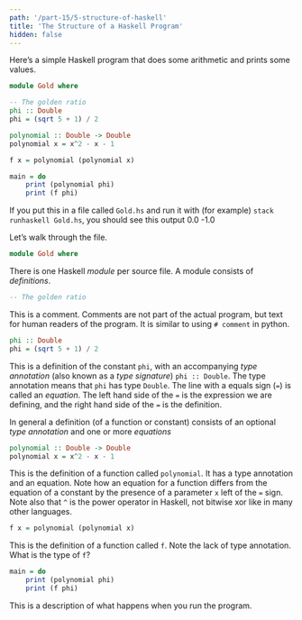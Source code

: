 ```yaml
---
path: '/part-15/5-structure-of-haskell'
title: 'The Structure of a Haskell Program'
hidden: false
---
```


Here’s a simple Haskell program that does some arithmetic and prints some values.
```Haskell
module Gold where

-- The golden ratio
phi :: Double
phi = (sqrt 5 + 1) / 2

polynomial :: Double -> Double
polynomial x = x^2 - x - 1

f x = polynomial (polynomial x)

main = do
    print (polynomial phi)
    print (f phi)
```

If you put this in a file called `Gold.hs` and run it with (for example) `stack runhaskell Gold.hs`, you should see this output
<sample-output>
    0.0
    -1.0
</sample-output>


Let’s walk through the file.
```Haskell
module Gold where
```
There is one Haskell _module_ per source file. A module consists of _definitions_.
```Haskell
-- The golden ratio
```
This is a comment. Comments are not part of the actual program, but text for human readers of the program.
It is similar to using `# comment` in python.
```Haskell
phi :: Double
phi = (sqrt 5 + 1) / 2
```
This is a definition of the constant `phi`, with an accompanying _type annotation_ (also known as a _type signature_) `phi :: Double`. The type annotation means that `phi` has type `Double`. The line with a equals sign (`=`) is called an _equation_. The left hand side of the `=` is the expression we are defining, and the right hand side of the `=` is the definition.

In general a definition (of a function or constant) consists of an optional _type annotation_ and one or more _equations_

```Haskell
polynomial :: Double -> Double
polynomial x = x^2 - x - 1
```
This is the definition of a function called `polynomial`. It has a type annotation and an equation. Note how an equation for a function differs from the equation of a constant by the presence of a parameter `x` left of the `=` sign. Note also that `^` is the power operator in Haskell, not bitwise xor like in many other languages.

```Haskell
f x = polynomial (polynomial x)
```
This is the definition of a function called `f`. Note the lack of type annotation. What is the type of `f`?

```Haskell
main = do
    print (polynomial phi)
    print (f phi)
```
This is a description of what happens when you run the program.

